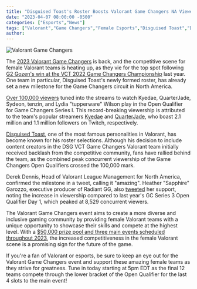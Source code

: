 ```yaml
---
title: "Disguised Toast's Roster Boosts Valorant Game Changers NA Viewership, Sets New Record"
date: "2023-04-07 08:00:00 -0500"
categories: ["Esports","News"]
tags: ["Valorant","Game Changers","Female Esports","Disguised Toast","DSG Team","Open Qualifiers","Esports Viewership","Kyedae","QuarterJade","Competitive Gaming","Esports Milestone","Esports Record","Twitch Streaming"]
author:
---
```


![Valorant Game Changers](/2023-04-07-Disguised-Toasts-Roster-Boosts-Valorant-Game-Changers-NA-Viewership-Sets-New-Record.png)

The [2023 Valorant Game Changers](https://valorantesports.com/news/announcing-the-vct23-game-changers-championship/) is back, and the competitive scene for female Valorant teams is heating up, as they vie for the top spot following [G2 Gozen's win at the VCT 2022 Game Changers Championship](https://liquipedia.net/valorant/VCT/2022/Game_Changers_Championship) last year. One team in particular, Disguised Toast's newly formed roster, has already set a new milestone for the Game Changers circuit in North America.

[Over 100,000 viewers](https://escharts.com/tournaments/valorant/vct-2023-game-changers-north-america-series-s1-open-qualifier-valorant) tuned into the streams to watch Kyedae, QuarterJade, Sydeon, tenzin, and Lydia "tupperware" Wilson play in the Open Qualifier for Game Changers Series I. This record-breaking viewership is attributed to the team's popular streamers [Kyedae](https://www.twitch.tv/kyedae) and [QuarterJade](https://www.twitch.tv/quarterjade), who boast 2.1 million and 1.1 million followers on Twitch, respectively.

[Disguised Toast](https://www.twitch.tv/disguisedtoast), one of the most famous personalities in Valorant, has become known for his roster selections. Although his decision to include content creators in the DSG VCT Game Changers Valorant team initially received backlash from the competitive community, fans have rallied behind the team, as the combined peak concurrent viewership of the Game Changers Open Qualifiers crossed the 100,000 mark.

Derek Dennis, Head of Valorant League Management for North America, confirmed the milestone in a tweet, calling it "amazing". Heather "Sapphire" Garozzo, executive producer of Radiant GG, also [tweeted](https://twitter.com/sapphiReGG/status/1643363709237227520) her support, noting the increase in viewership compared to last year's GC Series 3 Open Qualifier Day 1, which peaked at 8,529 concurrent viewers.

The Valorant Game Changers event aims to create a more diverse and inclusive gaming community by providing female Valorant teams with a unique opportunity to showcase their skills and compete at the highest level. With a [$50,000 prize pool and three main events scheduled throughout 2023](https://liquipedia.net/valorant/VCT/2023/Game_Changers/North_America/Series_1), the increased competitiveness in the female Valorant scene is a promising sign for the future of the game.

If you're a fan of Valorant or esports, be sure to keep an eye out for the Valorant Game Changers event and support these amazing female teams as they strive for greatness. Tune in today starting at 5pm EDT as the final 12 teams compete through the lower bracket of the Open Qualifier for the last 4 slots to the main event!